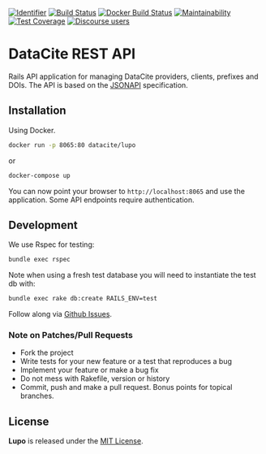 [![Identifier](https://img.shields.io/badge/doi-10.5438%2F8gb0--v673-fca709.svg)](https://doi.org/10.5438/8gb0-v673)
[![Build Status](https://travis-ci.org/datacite/lupo.svg?branch=master)](https://travis-ci.org/datacite/lupo) [![Docker Build Status](https://img.shields.io/docker/build/datacite/lupo.svg)](https://hub.docker.com/r/datacite/lupo/) [![Maintainability](https://api.codeclimate.com/v1/badges/dddd95f9f6f354b7af93/maintainability)](https://codeclimate.com/github/datacite/lupo/maintainability) [![Test Coverage](https://api.codeclimate.com/v1/badges/dddd95f9f6f354b7af93/test_coverage)](https://codeclimate.com/github/datacite/lupo/test_coverage) [![Discourse users](https://img.shields.io/discourse/https/www.pidforum.org/users)](https://www.pidforum.org/c/pid-developers)

# DataCite REST API

Rails API application for managing DataCite providers, clients, prefixes and DOIs. The API is based on the [JSONAPI](http://jsonapi.org/) specification.

## Installation

Using Docker.

```bash
docker run -p 8065:80 datacite/lupo
```

or

```bash
docker-compose up
```

You can now point your browser to `http://localhost:8065` and use the application. Some API endpoints require authentication.

## Development

We use Rspec for testing:

```bash
bundle exec rspec
```

Note when using a fresh test database you will need to instantiate the test db with:
```bash
bundle exec rake db:create RAILS_ENV=test
```


Follow along via [Github Issues](https://github.com/datacite/lupo/issues).

### Note on Patches/Pull Requests

* Fork the project
* Write tests for your new feature or a test that reproduces a bug
* Implement your feature or make a bug fix
* Do not mess with Rakefile, version or history
* Commit, push and make a pull request. Bonus points for topical branches.

## License

**Lupo** is released under the [MIT License](https://github.com/datacite/lupo/blob/master/LICENSE).
